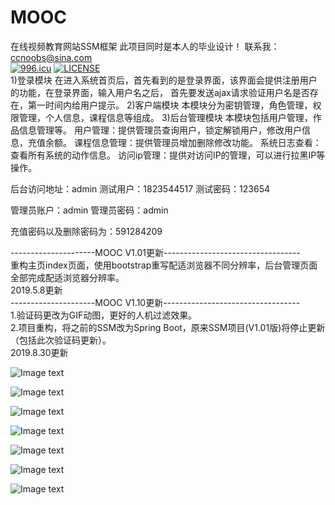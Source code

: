 # MOOC
在线视频教育网站SSM框架
此项目同时是本人的毕业设计！
联系我：ccnoobs@sina.com<br>
[![996.icu](https://img.shields.io/badge/link-996.icu-red.svg)](https://996.icu)
[![LICENSE](https://img.shields.io/badge/license-Anti%20996-blue.svg)](https://github.com/996icu/996.ICU/blob/master/LICENSE)
<br>
1)登录模块
在进入系统首页后，首先看到的是登录界面，该界面会提供注册用户的功能，在登录界面，输入用户名之后，
首先要发送ajax请求验证用户名是否存在，第一时间内给用户提示。
2)客户端模块
本模块分为密钥管理，角色管理，权限管理，个人信息，课程信息等组成。
3)后台管理模块
本模块包括用户管理，作品信息管理等。
用户管理：提供管理员查询用户，锁定解锁用户，修改用户信息，充值余额。
课程信息管理：提供管理员增加删除修改功能。
系统日志查看：查看所有系统的动作信息。
访问ip管理：提供对访问IP的管理，可以进行拉黑IP等操作。

后台访问地址：admin
测试用户：1823544517
测试密码：123654

管理员账户：admin
管理员密码：admin

充值密码以及删除密码为：591284209

---------------------MOOC V1.01更新----------------------------------<br>
重构主页index页面，使用bootstrap重写配适浏览器不同分辨率，后台管理页面全部完成配适浏览器分辨率。<br>
2019.5.8更新<br>
---------------------MOOC V1.10更新----------------------------------<br>
1.验证码更改为GIF动图，更好的人机过滤效果。<br>
2.项目重构，将之前的SSM改为Spring Boot，原来SSM项目(V1.01版)将停止更新（包括此次验证码更新）。<br>
2019.8.30更新

![Image text](https://raw.githubusercontent.com/yourmaileyes/MOOC/master/WebContent/show/1.png)



![Image text](https://raw.githubusercontent.com/yourmaileyes/MOOC/master/WebContent/show/3.png)

![Image text](https://raw.githubusercontent.com/yourmaileyes/MOOC/master/WebContent/show/4.png)

![Image text](https://raw.githubusercontent.com/yourmaileyes/MOOC/master/WebContent/show/5.png)

![Image text](https://raw.githubusercontent.com/yourmaileyes/MOOC/master/WebContent/show/6.png)

![Image text](https://raw.githubusercontent.com/yourmaileyes/MOOC/master/WebContent/show/7.png)

![Image text](https://raw.githubusercontent.com/yourmaileyes/MOOC/master/WebContent/show/8.png)
